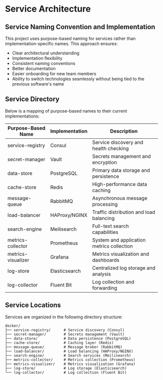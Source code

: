 # Service Architecture

## Service Naming Convention and Implementation

This project uses purpose-based naming for services rather than implementation-specific names. This approach ensures:

- Clear architectural understanding
- Implementation flexibility
- Consistent naming conventions
- Better documentation
- Easier onboarding for new team members
- Ability to switch technologies seamlessly without being tied to the previous software's name

## Service Directory

Below is a mapping of purpose-based names to their current implementations:

| Purpose-Based Name | Implementation | Description                               |
| ------------------ | -------------- | ----------------------------------------- |
| service-registry   | Consul         | Service discovery and health checking     |
| secret-manager     | Vault          | Secrets management and encryption         |
| data-store         | PostgreSQL     | Primary data storage and persistence      |
| cache-store        | Redis          | High-performance data caching             |
| message-queue      | RabbitMQ       | Asynchronous message processing           |
| load-balancer      | HAProxy/NGINX  | Traffic distribution and load balancing   |
| search-engine      | Meilisearch    | Full-text search capabilities             |
| metrics-collector  | Prometheus     | System and application metrics collection |
| metrics-visualizer | Grafana        | Metrics visualization and dashboards      |
| log-store          | Elasticsearch  | Centralized log storage and analysis      |
| log-collector      | Fluent Bit     | Log collection and forwarding             |

## Service Locations

Services are organized in the following directory structure:

```plaintext
docker/
├── service-registry/      # Service discovery (Consul)
├── secret-manager/        # Secrets management (Vault)
├── data-store/            # Data persistence (PostgreSQL)
├── cache-store/           # Caching layer (Redis)
├── message-queue/         # Message broker (RabbitMQ)
├── load-balancer/         # Load balancing (HAProxy/NGINX)
├── search-engine/         # Search services (Meilisearch)
├── metrics-collector/     # Metrics collection (Prometheus)
├── metrics-visualizer/    # Metrics visualization (Grafana)
├── log-store/             # Log storage (Elasticsearch)
└── log-collector/         # Log collection (Fluent Bit)
```
